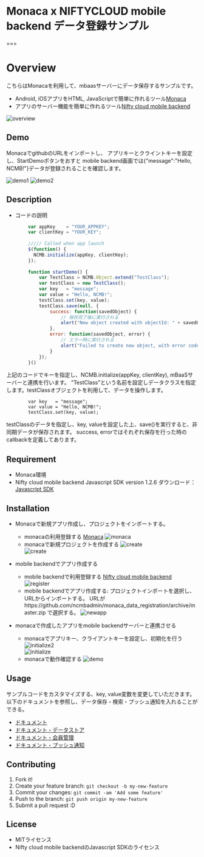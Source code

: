 # Monaca x NIFTYCLOUD mobile backend データ登録サンプル

===

# Overview

こちらはMonacaを利用して、mbaasサーバーにデータ保存するサンプルです。
* Android, iOSアプリをHTML, JavaScriptで簡単に作れるツール[Monaca](https://ja.monaca.io/)
* アプリのサーバー機能を簡単に作れるツール[Nifty cloud mobile backend](http://mb.cloud.nifty.com/)

![overview](readme-img/overview.JPG "概要図") 

## Demo

MonacaでgithubのURLをインポートし、
アプリキーとクライントキーを設定し、StartDemoボタンをおすと
mobile backend画面では{"message":"Hello, NCMB!"}データが登録されることを確認します。

![demo1](readme-img/demo1.JPG "起動画面") 
![demo2](readme-img/demo2.JPG "登録完了") 

## Description

* コードの説明

```JavaScript
        var appKey    = "YOUR_APPKEY";
        var clientKey = "YOUR_KEY";
        
        ///// Called when app launch
        $(function() {
          NCMB.initialize(appKey, clientKey);
        });
    
        function startDemo() {
            var TestClass = NCMB.Object.extend("TestClass");
            var testClass = new TestClass();
            var key   = "message";
            var value = "Hello, NCMB!"; 
            testClass.set(key, value);
            testClass.save(null, {
                success: function(savedObject) {
                    // 保存完了後に実行される
                    alert("New object created with objectId: " + savedObject.id);
                },
                error: function(savedObject, error) {
                    // エラー時に実行される
                    alert("Failed to create new object, with error code: " + error.message);
                }
            });   
        }()
```
上記のコードでキーを指定し、NCMB.initialize(appKey, clientKey), mBaaSサーバーと連携を行います。
"TestClass"という名前を設定しデータクラスを指定します。testClassオブジェクトを利用して、データを操作します。
```
        var key   = "message";
        var value = "Hello, NCMB!"; 
        testClass.set(key, value);
```
testClassのデータを指定し、key, valueを設定した上、save()を実行すると、非同期データが保存されます。
success, errorではそれぞれ保存を行った時のcallbackを定義してあります。

## Requirement

* Monaca環境
* Nifty cloud mobile backend Javascript SDK version 1.2.6
ダウンロード：[Javascript SDK](http://mb.cloud.nifty.com/doc/current/introduction/sdkdownload_javascript.html)

## Installation

* Monacaで新規アプリ作成し、プロジェクトをインポートする。
  - monacaの利用登録する
    [Monaca](https://ja.monaca.io/)
![monaca](readme-img/monaca.JPG "新規プロジェクト")    
  - monacaで新規プロジェクトを作成する
![create](readme-img/monaca_new_project.JPG "新規プロジェクト")   
![create](readme-img/monaca_new_project_2.JPG "新規プロジェクト")   

* mobile backendでアプリ作成する
  - mobile backendで利用登録する
    [Nifty cloud mobile backend](http://mb.cloud.nifty.com/)
![register](readme-img/register.JPG "登録画面") 
  - mobile backendでアプリ作成する: プロジェクトインポートを選択し、URLからインポートする。
 URLがhttps://github.com/ncmbadmin/monaca_data_registration/archive/master.zip
 で選択する。
![newapp](readme-img/newapp.JPG "新規アプリ作成") 

* monacaで作成したアプリをmobile backendサーバーと連携させる 
  - monacaでアプリキー、クライアントキーを設定し、初期化を行う
![initialize2](readme-img/appKeyClientKey.JPG "初期化")   
![initialize](readme-img/appKeyClientKey_setting.JPG "初期化") 
  - monacaで動作確認する
![demo](readme-img/demo2.JPG "動作確認") 

## Usage

サンプルコードをカスタマイズする、key, value変数を変更していただきます。
以下のドキュメントを参照し、データ保存・検索・プッシュ通知を入れることができる。
* [ドキュメント](http://mb.cloud.nifty.com/doc/current/)
* [ドキュメント・データストア](http://mb.cloud.nifty.com/doc/current/sdkguide/javascript/datastore.html)
* [ドキュメント・会員管理](http://mb.cloud.nifty.com/doc/current/sdkguide/javascript/user.html)
* [ドキュメント・プッシュ通知](http://mb.cloud.nifty.com/doc/current/sdkguide/javascript/push.html)


## Contributing

1. Fork it!
2. Create your feature branch: `git checkout -b my-new-feature`
3. Commit your changes: `git commit -am 'Add some feature'`
4. Push to the branch: `git push origin my-new-feature`
5. Submit a pull request :D

## License

* MITライセンス
* Nifty cloud mobile backendのJavascript SDKのライセンス
